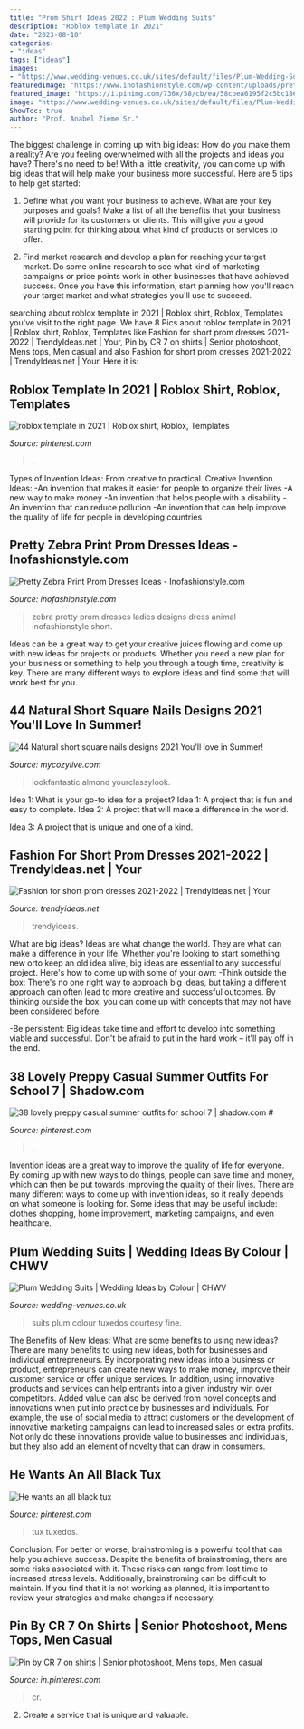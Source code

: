 ```yaml
---
title: "Prom Shirt Ideas 2022 : Plum Wedding Suits"
description: "Roblox template in 2021"
date: "2023-08-10"
categories:
- "ideas"
tags: ["ideas"]
images:
- "https://www.wedding-venues.co.uk/sites/default/files/Plum-Wedding-Suits-finetuxedos.jpg"
featuredImage: "https://www.inofashionstyle.com/wp-content/uploads/pretty-zebra-print-prom-dresses-ideas.jpg"
featured_image: "https://i.pinimg.com/736x/58/cb/ea/58cbea6195f2c5bc1860ba55a10adee4--senior-year-photoshoot.jpg"
image: "https://www.wedding-venues.co.uk/sites/default/files/Plum-Wedding-Suits-finetuxedos.jpg"
ShowToc: true
author: "Prof. Anabel Zieme Sr."
---
```



The biggest challenge in coming up with big ideas: How do you make them a reality?
Are you feeling overwhelmed with all the projects and ideas you have? There's no need to be! With a little creativity, you can come up with big ideas that will help make your business more successful. Here are 5 tips to help get started: 
1. Define what you want your business to achieve. What are your key purposes and goals? Make a list of all the benefits that your business will provide for its customers or clients. This will give you a good starting point for thinking about what kind of products or services to offer. 

2. Find market research and develop a plan for reaching your target market. Do some online research to see what kind of marketing campaigns or price points work in other businesses that have achieved success. Once you have this information, start planning how you'll reach your target market and what strategies you'll use to succeed.

	

		
searching about roblox template in 2021 | Roblox shirt, Roblox, Templates you've visit to the right page. We have 8 Pics about roblox template in 2021 | Roblox shirt, Roblox, Templates like Fashion for short prom dresses 2021-2022 | TrendyIdeas.net | Your, Pin by CR 7 on shirts | Senior photoshoot, Mens tops, Men casual and also Fashion for short prom dresses 2021-2022 | TrendyIdeas.net | Your. Here it is:
		
    
## Roblox Template In 2021 | Roblox Shirt, Roblox, Templates

<img loading=lazy src="https://i.pinimg.com/736x/5e/39/b3/5e39b34181a18878a51c5aeaad6863cd.jpg" onerror="this.onerror=null;this.src='https://tse3.mm.bing.net/th?id=OIP.gsr30A3jLMzxaiMqMLMl5wHaHE&amp;pid=15.1';" alt="roblox template in 2021 | Roblox shirt, Roblox, Templates">

_Source: pinterest.com_

>. 

	

Types of Invention Ideas: From creative to practical.
Creative Invention Ideas: 
-An invention that makes it easier for people to organize their lives 
-A new way to make money 
-An invention that helps people with a disability 
-An invention that can reduce pollution 
-An invention that can help improve the quality of life for people in developing countries

    
## Pretty Zebra Print Prom Dresses Ideas - Inofashionstyle.com

<img loading=lazy src="https://www.inofashionstyle.com/wp-content/uploads/pretty-zebra-print-prom-dresses-ideas.jpg" onerror="this.onerror=null;this.src='https://tse4.mm.bing.net/th?id=OIP.eMT_Kv336xMNHfPWIF8QGQHaLq&amp;pid=15.1';" alt="Pretty Zebra Print Prom Dresses Ideas - Inofashionstyle.com">

_Source: inofashionstyle.com_

>zebra pretty prom dresses ladies designs dress animal inofashionstyle short. 

	

Ideas can be a great way to get your creative juices flowing and come up with new ideas for projects or products. Whether you need a new plan for your business or something to help you through a tough time, creativity is key. There are many different ways to explore ideas and find some that will work best for you.

    
## 44 Natural Short Square Nails Designs 2021 You&#039;ll Love In Summer!

<img loading=lazy src="https://mycozylive.com/wp-content/uploads/2021/04/31-8.jpg" onerror="this.onerror=null;this.src='https://tse3.mm.bing.net/th?id=OIP.ELLcvNNz3AQ5sj9rNi4FVwHaLH&amp;pid=15.1';" alt="44 Natural short square nails designs 2021 You&#039;ll love in Summer!">

_Source: mycozylive.com_

>lookfantastic almond yourclassylook. 

	

Idea 1: What is your go-to idea for a project?
Idea 1: A project that is fun and easy to complete.
Idea 2: A project that will make a difference in the world.

Idea 3: A project that is unique and one of a kind.

    
## Fashion For Short Prom Dresses 2021-2022 | TrendyIdeas.net | Your

<img loading=lazy src="https://trendyideas.net/wp-content/uploads/2021/01/1611042019_773_Fashion-for-short-prom-dresses-2021-2022.jpeg" onerror="this.onerror=null;this.src='https://tse4.mm.bing.net/th?id=OIP.YUfAylNpxlJPZjyy138EjwHaKN&amp;pid=15.1';" alt="Fashion for short prom dresses 2021-2022 | TrendyIdeas.net | Your">

_Source: trendyideas.net_

>trendyideas. 

	

What are big ideas?
Ideas are what change the world. They are what can make a difference in your life. Whether you're looking to start something new orto keep an old idea alive, big ideas are essential to any successful project. Here's how to come up with some of your own: 
-Think outside the box: There's no one right way to approach big ideas, but taking a different approach can often lead to more creative and successful outcomes. By thinking outside the box, you can come up with concepts that may not have been considered before. 

-Be persistent: Big ideas take time and effort to develop into something viable and successful. Don't be afraid to put in the hard work – it'll pay off in the end.

    
## 38 Lovely Preppy Casual Summer Outfits For School 7 | Shadow.com #

<img loading=lazy src="https://i.pinimg.com/736x/47/1d/6c/471d6c7bc2151ababdacb61280a38ce7.jpg" onerror="this.onerror=null;this.src='https://tse4.mm.bing.net/th?id=OIP.I6IdJLLTlQ-s4Qy1ZzbtPAHaOj&amp;pid=15.1';" alt="38 lovely preppy casual summer outfits for school 7 | shadow.com #">

_Source: pinterest.com_

>. 

	

Invention ideas are a great way to improve the quality of life for everyone. By coming up with new ways to do things, people can save time and money, which can then be put towards improving the quality of their lives. There are many different ways to come up with invention ideas, so it really depends on what someone is looking for. Some ideas that may be useful include: clothes shopping, home improvement, marketing campaigns, and even healthcare.

    
## Plum Wedding Suits | Wedding Ideas By Colour | CHWV

<img loading=lazy src="https://www.wedding-venues.co.uk/sites/default/files/Plum-Wedding-Suits-finetuxedos.jpg" onerror="this.onerror=null;this.src='https://tse3.mm.bing.net/th?id=OIP.olDqaQ6MrmA2SZlueX_b3wHaLF&amp;pid=15.1';" alt="Plum Wedding Suits | Wedding Ideas by Colour | CHWV">

_Source: wedding-venues.co.uk_

>suits plum colour tuxedos courtesy fine. 

	

The Benefits of New Ideas: What are some benefits to using new ideas?
There are many benefits to using new ideas, both for businesses and individual entrepreneurs. By incorporating new ideas into a business or product, entrepreneurs can create new ways to make money, improve their customer service or offer unique services. In addition, using innovative products and services can help entrants into a given industry win over competitors.
Added value can also be derived from novel concepts and innovations when put into practice by businesses and individuals. For example, the use of social media to attract customers or the development of innovative marketing campaigns can lead to increased sales or extra profits. Not only do these innovations provide value to businesses and individuals, but they also add an element of novelty that can draw in consumers.

    
## He Wants An All Black Tux

<img loading=lazy src="https://s-media-cache-ak0.pinimg.com/736x/94/85/05/948505aafe3e1d6bc15684c35b1bdfa3.jpg" onerror="this.onerror=null;this.src='https://tse4.mm.bing.net/th?id=OIP.TqzLTe8WztON3BGSiNwIcgHaMD&amp;pid=15.1';" alt="He wants an all black tux">

_Source: pinterest.com_

>tux tuxedos. 

	

Conclusion: For better or worse, brainstroming is a powerful tool that can help you achieve success.
Despite the benefits of brainstroming, there are some risks associated with it. These risks can range from lost time to increased stress levels. Additionally, brainstroming can be difficult to maintain. If you find that it is not working as planned, it is important to review your strategies and make changes if necessary.

    
## Pin By CR 7 On Shirts | Senior Photoshoot, Mens Tops, Men Casual

<img loading=lazy src="https://i.pinimg.com/736x/58/cb/ea/58cbea6195f2c5bc1860ba55a10adee4--senior-year-photoshoot.jpg" onerror="this.onerror=null;this.src='https://tse3.mm.bing.net/th?id=OIP.qQjf3FtjQyoLJ81Ebh_hNgHaLI&amp;pid=15.1';" alt="Pin by CR 7 on shirts | Senior photoshoot, Mens tops, Men casual">

_Source: in.pinterest.com_

>cr. 

	

2. Create a service that is unique and valuable.

